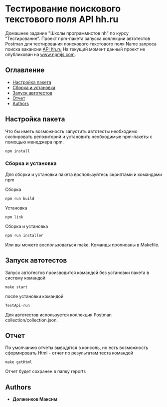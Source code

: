 # Тестирование поискового текстового поля API hh.ru

Домашнее задание "Школы программистов hh" по курсу "Тестирование".
Проект npm-пакета запуска коллекции автотестов Postman для тестирования поискового текстового поля Name запроса поиска вакансии [API hh.ru](https://github.com/hhru/api/blob/master/docs/vacancies.md#%D0%B7%D0%B0%D0%BF%D1%80%D0%BE%D1%81)
На текущий момент данный проект не опубликован на www.npmjs.com.

## Оглавление

  - [Настройка пакета](#Настройка-пакета)
  - [Сборка и установка](#Сборка-и-установка)
  - [Запуск автотестов](#Запуск-автотестов)
  - [Отчет](#Отчет)
  - [Authors](#authors)

## Настройка пакета

Что бы иметь возможность запустить автотесты необходимо скопировать репозиторий и установить необходимые npm-пакеты с помощью менеджера npm.

    npm install


### Сборка и установка

Для сборки и установки пакета воспользуйтесь скриптами и командами npm

Сборка

    npm run build

Установка

    npm link
    
Сборка и установка

    npm run installer

Или вы можете воспользоваться make. Команды прописаны в Makefile.

## Запуск автотестов

Запуск автотестов производится командой без установки пакета в систему командой

    make start
    
после установки командой 

    TestApi-run

Для автотестов используется коллекция Postman collection/collection.json.

## Отчет

По умолчанию отчеты выводятся в консоль, но есть возможность сформировать Html - отчет по результатам теста командой

    make getHtml

Отчет будет сохранен в папку reports

## Authors

  - **Долженков Максим** 
